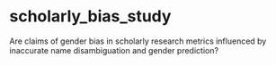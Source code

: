 # scholarly_bias_study
Are claims of gender bias in scholarly research metrics influenced by inaccurate name disambiguation  and gender prediction? 
